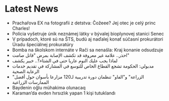 # Latest News
-  Prachařova EX na fotografii z detstva: Čožeee? Jej otec je celý princ Charles!
-  Polícia vyšetruje únik neznámej látky v bývalej bioplynovej stanici Senec
-  V prípadoch, ktoré sú na ŠTS, budú aj naďalej konať súčasní prokurátori Úradu špeciálnej prokuratúry
-  Bomba na školskom internáte v Rači sa nenašla: Kraj konanie odsudzuje
-  احذر.. علامة غير معروفة قد تكشف الإصابة بمرض "قاتل صامت"
-  لماذا يجب عليك النوم عاريا حتى في الشتاء؟.. خبير يكشف
-  مدبولي: الحكومة تشجع القطاع الخاص للتوسع في المشاركة في تقديم خدمات الرعاية الصحية
-  "الزراعة" و"الفاو" تنظمان دورة تدريبية لـ120 مزارعا بأسوان حول أفضل الممارسات الزراعية
-  Baydenin oğlu mühakimə olunacaq
-  Karaman’da evden hırsızlık yapan 1 kişi tutuklandı
